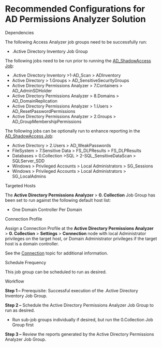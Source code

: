 # Recommended Configurations for AD Permissions Analyzer Solution

Dependencies

The following Access Analyzer job groups need to be successfully run:

- .Active Directory Inventory Job Group

The following jobs need to be run prior to running the [AD_ShadowAccess Job](/docs/accessanalyzer/12.0/solutions/active-directory-permissions-analyzer/ad_shadowaccess.md):

- .Active Directory Inventory >1-AD_Scan > ADInventory
- Active Directory > 1.Groups > AD_SensitiveSecurityGroups
- Active Directory Permissions Analyzer > 7.Containers > AD_AdminSDHolder
- Active Directory Permissions Analyzer > 8.Domains > AD_DomainReplication
- Active Directory Permissions Analyzer > 1.Users > AD_ResetPasswordPermissions
- Active Directory Permissions Analyzer > 2.Groups > AD_GroupMembershipPermissions

The following jobs can be optionally run to enhance reporting in the
[AD_ShadowAccess Job](/docs/accessanalyzer/12.0/solutions/active-directory-permissions-analyzer/ad_shadowaccess.md):

- Active Directory > 2.Users > AD_WeakPasswords
- FileSystem > 7.Sensitive Data > FS_DLPResults > FS_DLPResults
- Databases > 0.Collection >SQL > 2-SQL_SensitiveDataScan > SQLServer_SDD
- Windows > Privileged Accounts > Local Administrators > SG_Sessions
- Windows > Privileged Accounts > Local Administrators > SG_LocalAdmins

Targeted Hosts

The **Active Directory Permissions Analyzer** > **0. Collection** Job Group has been set to run
against the following default host list:

- One Domain Controller Per Domain

Connection Profile

Assign a Connection Profile at the **Active Directory Permissions Analyzer** > **0. Collection** >
**Settings** > **Connection** node with local Administrator privileges on the target host, or Domain
Administrator privileges if the target host is a domain controller.

See the [Connection](/docs/accessanalyzer/12.0/administration/settings/connection/overview.md) topic for additional information.

Schedule Frequency

This job group can be scheduled to run as desired.

Workflow

**Step 1 –** Prerequisite: Successful execution of the .Active Directory Inventory Job Group.

**Step 2 –** Schedule the Active Directory Permissions Analyzer Job Group to run as desired.

- Run sub-job groups individually if desired, but run the 0.Collection Job Group first

**Step 3 –** Review the reports generated by the Active Directory Permissions Analyzer Job Group.
